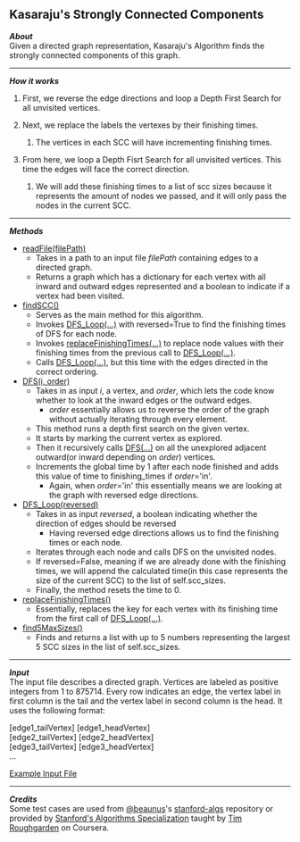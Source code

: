 ## Kasaraju's Strongly Connected Components  
_**About**_  
Given a directed graph representation, Kasaraju's Algorithm finds the strongly connected components of this graph.  

---  

_**How it works**_  
1. First, we reverse the edge directions and loop a Depth First Search for all unvisited vertices.  

1. Next, we replace the labels the vertexes by their finishing times.  
    1. The vertices in each SCC will have incrementing finishing times.  
    
1. From here, we loop a Depth Fisrt Search for all unvisited vertices. This time the edges will face the correct direction.  
    1. We will add these finishing times to a list of scc sizes because it represents the amount of nodes we passed, and it will only pass the nodes in the current SCC.

---  

_**Methods**_  
- [readFile(filePath)]( https://github.com/keshprad/Algorithms/blob/7d9f160c63f6bbed509327dc18d49ff418017948/KasarajuSCC/SCC.py#L10 )
    - Takes in a path to an input file _filePath_ containing edges to a directed graph.  
    - Returns a graph which has a dictionary for each vertex with all inward and outward edges represented and a boolean to indicate if a vertex had been visited.  
- [findSCC()]( https://github.com/keshprad/Algorithms/blob/7d9f160c63f6bbed509327dc18d49ff418017948/KasarajuSCC/SCC.py#L10 )
    - Serves as the main method for this algorithm.  
    - Invokes [DFS_Loop(...)]( https://github.com/keshprad/Algorithms/blob/7d9f160c63f6bbed509327dc18d49ff418017948/KasarajuSCC/SCC.py#L58 ) with reversed=True to find the finishing times of DFS for each node.  
    - Invokes [replaceFinishingTimes(...)]( https://github.com/keshprad/Algorithms/blob/7d9f160c63f6bbed509327dc18d49ff418017948/KasarajuSCC/SCC.py#L73 ) to replace node values with their finishing times from the previous call to [DFS_Loop(...)]( https://github.com/keshprad/Algorithms/blob/7d9f160c63f6bbed509327dc18d49ff418017948/KasarajuSCC/SCC.py#L58 ).  
    - Calls [DFS_Loop(...)]( https://github.com/keshprad/Algorithms/blob/7d9f160c63f6bbed509327dc18d49ff418017948/KasarajuSCC/SCC.py#L58 ), but this time with the edges directed in the correct ordering.  
- [DFS(i, order)]( https://github.com/keshprad/Algorithms/blob/7d9f160c63f6bbed509327dc18d49ff418017948/KasarajuSCC/SCC.py#L44 )  
    - Takes in as input _i_, a vertex, and _order_, which lets the code know whether to look at the inward edges or the outward edges.  
        - _order_ essentially allows us to reverse the order of the graph without actually iterating through every element.  
    - This method runs a depth first search on the given vertex.
    - It starts by marking the current vertex as explored.
    - Then it recursively calls [DFS(...)]( https://github.com/keshprad/Algorithms/blob/7d9f160c63f6bbed509327dc18d49ff418017948/KasarajuSCC/SCC.py#L44 ) on all the unexplored adjacent outward(or inward depending on _order_) vertices.  
    - Increments the global time by 1 after each node finished and adds this value of time to finishing_times if _order_='in'.
        - Again, when _order_='in' this essentially means we are looking at the graph with reversed edge directions.
- [DFS_Loop(reversed)]( https://github.com/keshprad/Algorithms/blob/7d9f160c63f6bbed509327dc18d49ff418017948/KasarajuSCC/SCC.py#L58 )  
    - Takes in as input _reversed_, a boolean indicating whether the direction of edges should be reversed
        - Having reversed edge directions allows us to find the finishing times or each node.
    - Iterates through each node and calls DFS on the unvisited nodes.
    - If reversed=False, meaning if we are already done with the finishing times, we will append the calculated time(in this case represents the size of the current SCC) to the list of self.scc_sizes.  
    - Finally, the method resets the time to 0.  
- [replaceFinishingTimes()]( https://github.com/keshprad/Algorithms/blob/7d9f160c63f6bbed509327dc18d49ff418017948/KasarajuSCC/SCC.py#L73 )  
    - Essentially, replaces the key for each vertex with its finishing time from the first call of [DFS_Loop(...)]( https://github.com/keshprad/Algorithms/blob/7d9f160c63f6bbed509327dc18d49ff418017948/KasarajuSCC/SCC.py#L58 ).  
- [find5MaxSizes()]( https://github.com/keshprad/Algorithms/blob/7d9f160c63f6bbed509327dc18d49ff418017948/KasarajuSCC/SCC.py#L85 )  
    - Finds and returns a list with up to 5 numbers representing the largest 5 SCC sizes in the list of self.scc_sizes.  

---  

_**Input**_  
The input file describes a directed graph. Vertices are labeled as positive integers from 1 to 875714. Every row indicates an edge, the vertex label in first column is the tail and the vertex label in second column is the head. It uses the following format:  

\[edge1_tailVertex\] \[edge1_headVertex\]  
\[edge2_tailVertex\] \[edge2_headVertex\]  
\[edge3_tailVertex\] \[edge3_headVertex\]  
...  

[Example Input File]( https://github.com/keshprad/Algorithms/blob/7d9f160c63f6bbed509327dc18d49ff418017948/KasarajuSCC/testCases/test2.txt )  

---  

_**Credits**_  
Some test cases are used from [@beaunus]( https://github.com/beaunus )'s [stanford-algs]( https://github.com/beaunus/stanford-algs ) repository or provided by [Stanford's Algorithms Specialization]( https://www.coursera.org/specializations/algorithms ) taught by [Tim Roughgarden]( https://www.linkedin.com/in/tim-roughgarden-1a594855 ) on Coursera.  
